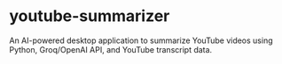 # youtube-summarizer
An AI-powered desktop application to summarize YouTube videos using Python, Groq/OpenAI API, and YouTube transcript data.
